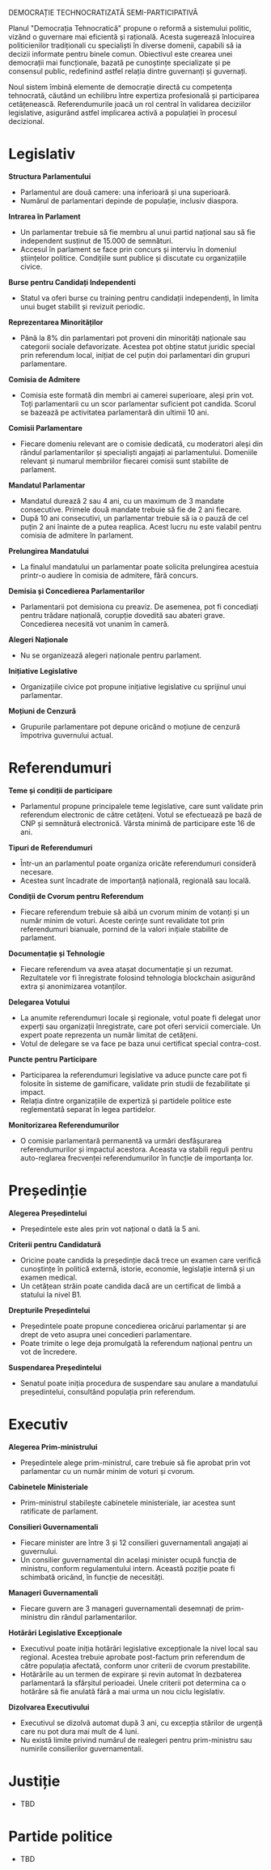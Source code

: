 DEMOCRAȚIE TECHNOCRATIZATĂ SEMI-PARTICIPATIVĂ

Planul "Democrația Tehnocratică" propune o reformă a sistemului politic, vizând o guvernare mai eficientă și rațională. Acesta sugerează înlocuirea politicienilor tradiționali cu specialiști în diverse domenii, capabili să ia decizii informate pentru binele comun. Obiectivul este crearea unei democrații mai funcționale, bazată pe cunoștințe specializate și pe consensul public, redefinind astfel relația dintre guvernanți și guvernați.

Noul sistem îmbină elemente de democrație directă cu competența tehnocrată, căutând un echilibru între expertiza profesională și participarea cetățenească. Referendumurile joacă un rol central în validarea deciziilor legislative, asigurând astfel implicarea activă a populației în procesul decizional.

Legislativ
===

**Structura Parlamentului**

* Parlamentul are două camere: una inferioară și una superioară.
* Numărul de parlamentari depinde de populație, inclusiv diaspora.

**Intrarea în Parlament**

* Un parlamentar trebuie să fie membru al unui partid național sau să fie independent susținut de 15.000 de semnături.
* Accesul în parlament se face prin concurs și interviu în domeniul științelor politice. Condițiile sunt publice și discutate cu organizațiile civice.

**Burse pentru Candidați Independenti**

* Statul va oferi burse cu training pentru candidații independenți, în limita unui buget stabilit și revizuit periodic.

**Reprezentarea Minorităților**

* Până la 8% din parlamentari pot proveni din minorități naționale sau categorii sociale defavorizate. Acestea pot obține statut juridic special prin referendum local, inițiat de cel puțin doi parlamentari din grupuri parlamentare.

**Comisia de Admitere**

* Comisia este formată din membri ai camerei superioare, aleși prin vot. Toți parlamentarii cu un scor parlamentar suficient pot candida. Scorul se bazează pe activitatea parlamentară din ultimii 10 ani.

**Comisii Parlamentare**

* Fiecare domeniu relevant are o comisie dedicată, cu moderatori aleși din rândul parlamentarilor și specialiști angajați ai parlamentului. Domeniile relevant și numarul membriilor fiecarei comisii sunt stabilite de parlament.

**Mandatul Parlamentar**

* Mandatul durează 2 sau 4 ani, cu un maximum de 3 mandate consecutive. Primele două mandate trebuie să fie de 2 ani fiecare.
* După 10 ani consecutivi, un parlamentar trebuie să ia o pauză de cel puțin 2 ani înainte de a putea reaplica. Acest lucru nu este valabil pentru comisia de admitere în parlament.

**Prelungirea Mandatului**

* La finalul mandatului un parlamentar poate solicita prelungirea acestuia printr-o audiere în comisia de admitere, fără concurs.

**Demisia și Concedierea Parlamentarilor**

* Parlamentarii pot demisiona cu preaviz. De asemenea, pot fi concediați pentru trădare națională, corupție dovedită sau abateri grave. Concedierea necesită vot unanim în cameră.

**Alegeri Naționale**

* Nu se organizează alegeri naționale pentru parlament.

**Inițiative Legislative**

* Organizațiile civice pot propune inițiative legislative cu sprijinul unui parlamentar.

**Moțiuni de Cenzură**

* Grupurile parlamentare pot depune oricând o moțiune de cenzură împotriva guvernului actual.

Referendumuri
===

**Teme și condiții de participare**

* Parlamentul propune principalele teme legislative, care sunt validate prin referendum electronic de către cetățeni. Votul se efectuează pe bază de CNP și semnătură electronică. Vârsta minimă de participare este 16 de ani.

**Tipuri de Referendumuri**

* Într-un an parlamentul poate organiza oricâte referendumuri consideră necesare.
* Acestea sunt încadrate de importanță națională, regională sau locală.

**Condiții de Cvorum pentru Referendum**

* Fiecare referendum trebuie să aibă un cvorum minim de votanți și un număr minim de voturi. Aceste cerințe sunt revalidate tot prin referendumuri bianuale, pornind de la valori inițiale stabilite de parlament.

**Documentație și Tehnologie**

* Fiecare referendum va avea atașat documentație și un rezumat. Rezultatele vor fi înregistrate folosind tehnologia blockchain asigurând extra și anonimizarea votanților.

**Delegarea Votului**

* La anumite referendumuri locale și regionale, votul poate fi delegat unor experți sau organizații înregistrate, care pot oferi servicii comerciale. Un expert poate reprezenta un număr limitat de cetățeni.
* Votul de delegare se va face pe baza unui certificat special contra-cost.

**Puncte pentru Participare**

* Participarea la referendumuri legislative va aduce puncte care pot fi folosite în sisteme de gamificare, validate prin studii de fezabilitate și impact.
* Relația dintre organizațiile de expertiză și partidele politice este reglementată separat în legea partidelor.

**Monitorizarea Referendumurilor**

* O comisie parlamentară permanentă va urmări desfășurarea referendumurilor și impactul acestora. Aceasta va stabili reguli pentru auto-reglarea frecvenței referendumurilor în funcție de importanța lor.


Președinție
===

**Alegerea Președintelui**

* Președintele este ales prin vot național o dată la 5 ani.

**Criterii pentru Candidatură**

* Oricine poate candida la președinție dacă trece un examen care verifică cunoștințe în politică externă, istorie, economie, legislație internă și un examen medical.
* Un cetățean străin poate candida dacă are un certificat de limbă a statului la nivel B1.

**Drepturile Președintelui**

* Președintele poate propune concedierea oricărui parlamentar și are drept de veto asupra unei concedieri parlamentare.
* Poate trimite o lege deja promulgată la referendum național pentru un vot de încredere.

**Suspendarea Președintelui**

* Senatul poate iniția procedura de suspendare sau anulare a mandatului președintelui, consultând populația prin referendum.

Executiv
===

**Alegerea Prim-ministrului**

* Președintele alege prim-ministrul, care trebuie să fie aprobat prin vot parlamentar cu un număr minim de voturi și cvorum.

**Cabinetele Ministeriale**

* Prim-ministrul stabilește cabinetele ministeriale, iar acestea sunt ratificate de parlament.

**Consilieri Guvernamentali**

* Fiecare minister are între 3 și 12 consilieri guvernamentali angajați ai guvernului.
* Un consilier guvernamental din același minister ocupă funcția de ministru, conform regulamentului intern. Această poziție poate fi schimbată oricând, în funcție de necesități.

**Manageri Guvernamentali**

* Fiecare guvern are 3 manageri guvernamentali desemnați de prim-ministru din rândul parlamentarilor.

**Hotărâri Legislative Excepționale**

* Executivul poate iniția hotărâri legislative excepționale la nivel local sau regional. Acestea trebuie aprobate post-factum prin referendum de către populația afectată, conform unor criterii de cvorum prestabilite.
* Hotărârile au un termen de expirare și revin automat în dezbaterea parlamentară la sfârșitul perioadei. Unele criterii pot determina ca o hotărâre să fie anulată fără a mai urma un nou ciclu legislativ.

**Dizolvarea Executivului**

* Executivul se dizolvă automat după 3 ani, cu excepția stărilor de urgență care nu pot dura mai mult de 4 luni.
* Nu există limite privind numărul de realegeri pentru prim-ministru sau numirile consilierilor guvernamentali.

Justiție
===
- TBD

Partide politice
===
- TBD
